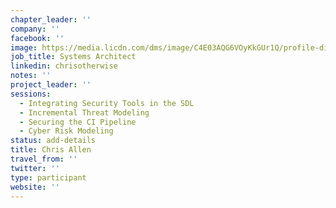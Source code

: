 ```yaml
---
chapter_leader: ''
company: ''
facebook: ''
image: https://media.licdn.com/dms/image/C4E03AQG6VOyKkGUr1Q/profile-displayphoto-shrink_800_800/0?e=1562803200&v=beta&t=NTMkfsG9uT33SyNUNI75vJ31Dby07whdXQzqS2S652w
job_title: Systems Architect
linkedin: chrisotherwise
notes: ''
project_leader: ''
sessions:
  - Integrating Security Tools in the SDL
  - Incremental Threat Modeling
  - Securing the CI Pipeline
  - Cyber Risk Modeling
status: add-details
title: Chris Allen
travel_from: ''
twitter: ''
type: participant
website: ''
---
```


<!-- put more details about participant here -->
